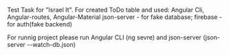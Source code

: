 Test Task for "Israel It".
For created ToDo table and used:
Angular Cli, Angular-routes, Angular-Material
json-server - for fake database;
firebase - for auth(fake backend)

For runnig project please run Angular CLI (ng sevre) and json-server (json-server --watch-db.json)